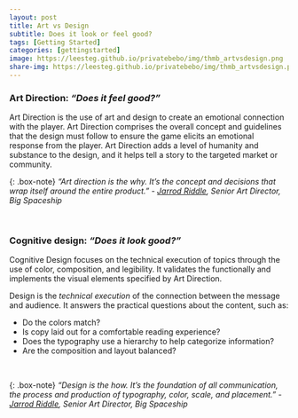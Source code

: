 ```yaml
---
layout: post
title: Art vs Design
subtitle: Does it look or feel good?
tags: [Getting Started]
categories: [gettingstarted]
image: https://leesteg.github.io/privatebebo/img/thmb_artvsdesign.png
share-img: https://leesteg.github.io/privatebebo/img/thmb_artvsdesign.png
---
```


### Art Direction: _“Does it feel good?”_  
Art Direction is the use of art and design to create an emotional connection with the player. Art Direction comprises the overall concept and guidelines that the design must follow to ensure the game elicits an emotional response from the player.
Art Direction adds a level of humanity and substance to the design, and it helps tell a story to the targeted market or community. 
<br>

{: .box-note}
_“Art direction is the why. It’s the concept and decisions that wrap itself around the entire product.” -
<a href= "http://www.lifeislottery.com" target="_blank">Jarrod Riddle</a>, Senior Art Director, Big Spaceship_

<br>

### Cognitive design: _“Does it look good?”_  
Cognitive Design focuses on the technical execution of topics through the use of color, composition, and legibility. It validates the functionally and implements the visual elements specified by Art Direction.  
 
 Design is the _technical execution_ of the connection between the message and audience. It answers the practical questions about the content, such as:
- Do the colors match? 
- Is copy laid out for a comfortable reading experience? 
- Does the typography use a hierarchy to help categorize information? 
- Are the composition and layout balanced?
<br>

{: .box-note}
_“Design is the how. It’s the foundation of all communication, the process and production of typography, color, scale, and placement.” -
<a href= "http://www.lifeislottery.com" target="_blank">Jarrod Riddle</a>, Senior Art Director, Big Spaceship_
